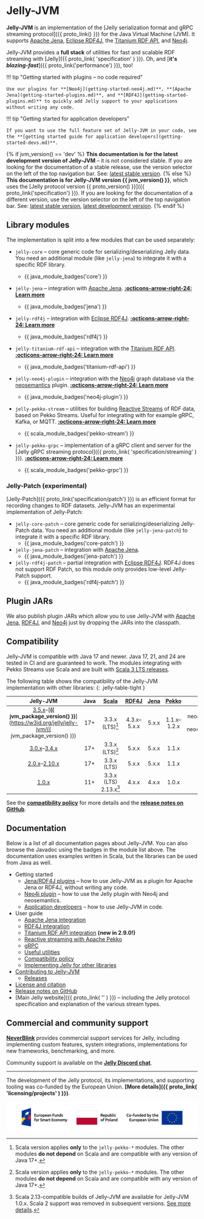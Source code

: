# Jelly-JVM

**Jelly-JVM** is an implementation of the [Jelly serialization format and gRPC streaming protocol]({{ proto_link() }}) for the Java Virtual Machine (JVM). It supports [Apache Jena](user/jena.md), [Eclipse RDF4J](user/rdf4j.md), the [Titanium RDF API](user/titanium.md), and [Neo4j](getting-started-neo4j.md).

Jelly-JVM provides a **full stack** of utilities for fast and scalable RDF streaming with [Jelly]({{ proto_link( 'specification' ) }}). Oh, and [**it's *blazing-fast***]({{ proto_link('performance') }}), too!

!!! tip "Getting started with plugins – no code required"

    Use our plugins for **[Neo4j](getting-started-neo4j.md)**, **[Apache Jena](getting-started-plugins.md)**, and **[RDF4J](getting-started-plugins.md)** to quickly add Jelly support to your applications without writing any code.

!!! tip "Getting started for application developers"

    If you want to use the full feature set of Jelly-JVM in your code, see the **[getting started guide for application developers](getting-started-devs.md)**.

{% if jvm_version() == 'dev' %}
**This documentation is for the latest development version of Jelly-JVM** – it is not considered stable. If you are looking for the documentation of a stable release, use the version selector on the left of the top navigation bar. See: [latest stable version](https://w3id.org/jelly/jelly-jvm/stable).
{% else %}
**This documentation is for Jelly-JVM version {{ jvm_version() }}**, which uses the [Jelly protocol version {{ proto_version() }}]({{ proto_link('specification') }}). If you are looking for the documentation of a different version, use the version selector on the left of the top navigation bar. See: [latest stable version](https://w3id.org/jelly/jelly-jvm/stable), [latest development version](https://w3id.org/jelly/jelly-jvm/dev).
{% endif %}

## Library modules

The implementation is split into a few modules that can be used separately:

- `jelly-core` – core generic code for serializing/deserializing Jelly data. You need an additional module (like `jelly-jena`) to integrate it with a specific RDF library.
    - {{ java_module_badges('core') }}

- `jelly-jena` – integration with [Apache Jena](https://jena.apache.org/). **[:octicons-arrow-right-24: Learn more](user/jena.md)**
    - {{ java_module_badges('jena') }}

- `jelly-rdf4j` – integration with [Eclipse RDF4J](https://rdf4j.org/). **[:octicons-arrow-right-24: Learn more](user/rdf4j.md)**
    - {{ java_module_badges('rdf4j') }}

- `jelly-titanium-rdf-api` – integration with the [Titanium RDF API](https://github.com/filip26/titanium-rdf-api). **[:octicons-arrow-right-24: Learn more](user/titanium.md)**
    - {{ java_module_badges('titanium-rdf-api') }}

- `jelly-neo4j-plugin` – integration with the [Neo4j](https://neo4j.com/) graph database via the [neosemantics](https://neo4j.com/labs/neosemantics/) plugin. **[:octicons-arrow-right-24: Learn more](getting-started-neo4j.md)**
    - {{ java_module_badges('neo4j-plugin') }}

- `jelly-pekko-stream` – utilities for building [Reactive Streams](https://www.reactive-streams.org/) of RDF data, based on Pekko Streams. Useful for integrating with for example gRPC, Kafka, or MQTT. **[:octicons-arrow-right-24: Learn more](user/reactive.md)**
    - {{ scala_module_badges('pekko-stream') }}

- `jelly-pekko-grpc` – implementation of a gRPC client and server for the [Jelly gRPC streaming protocol]({{ proto_link( 'specification/streaming' ) }}). **[:octicons-arrow-right-24: Learn more](user/grpc.md)**
    - {{ scala_module_badges('pekko-grpc') }}

### Jelly-Patch (experimental)

[Jelly-Patch]({{ proto_link('specification/patch') }}) is an efficient format for recording changes to RDF datasets. Jelly-JVM has an experimental implementation of Jelly-Patch:

- `jelly-core-patch` – core generic code for serializing/deserializing Jelly-Patch data. You need an additional module (like `jelly-jena-patch`) to integrate it with a specific RDF library.
    - {{ java_module_badges('core-patch') }}
- `jelly-jena-patch` – integration with [Apache Jena](https://jena.apache.org/).
    - {{ java_module_badges('jena-patch') }}
- `jelly-rdf4j-patch` – partial integration with [Eclipse RDF4J](https://rdf4j.org/). RDF4J does not support RDF Patch, so this module only provides low-level Jelly-Patch support.
    - {{ java_module_badges('rdf4j-patch') }}

## Plugin JARs

We also publish plugin JARs which allow you to use Jelly-JVM with [Apache Jena](getting-started-plugins.md), [RDF4J](getting-started-plugins.md), and [Neo4j](getting-started-neo4j.md) just by dropping the JARs into the classpath.

## Compatibility

Jelly-JVM is compatible with Java 17 and newer. Java 17, 21, and 24 are tested in CI and are guaranteed to work. The modules integrating with Pekko Streams use Scala and are built with [Scala 3 LTS releases](https://www.scala-lang.org/blog/2022/08/17/long-term-compatibility-plans.html).

The following table shows the compatibility of the Jelly-JVM implementation with other libraries:
{: .jelly-table-tight }

| Jelly-JVM                                                                                                                                         | Java | <abbr title="Scala is used only in tests and jelly-pekko-* modules. Other modules are 100% in Java">Scala</abbr> | <abbr title="Eclipse RDF4J">RDF4J</abbr> | <abbr title="Apache Jena">Jena</abbr> | <abbr title="Apache Pekko, used in jelly-pekko-* modules.">Pekko</abbr> | Neo4j |
|:-------------------------------------------------------------------------------------------------------------------------------------------------:|:----:|:-------------------------:|:-----------:|:-----------:|:-----------------------------------------------------------------------:|:-----:|
| [3.5.x](https://w3id.org/jelly/jelly-jvm/3.5.x)–[**{{ jvm_package_version() }}**](https://w3id.org/jelly/jelly-jvm/{{ jvm_package_version() }}) | 17+  |      3.3.x (LTS)[^2]      | 4.3.x–5.x.x |    5.x.x    |                               1.1.x–1.2.x                               | {{ neo4j_version('min') }}–{{ neo4j_version('max') }} |
| [3.0.x](https://w3id.org/jelly/jelly-jvm/3.0.x)–[3.4.x](https://w3id.org/jelly/jelly-jvm/3.4.x)                                                 | 17+  |      3.3.x (LTS)[^2]      |    5.x.x    |    5.x.x    |                                  1.1.x                                  | – |
| [2.0.x](https://w3id.org/jelly/jelly-jvm/2.0.x)–[2.10.x](https://w3id.org/jelly/jelly-jvm/2.10.x)                                               | 17+  |        3.3.x (LTS)        |    5.x.x    |    5.x.x    |                                  1.1.x                                  | – |
| [1.0.x](https://w3id.org/jelly/jelly-jvm/1.0.x)                                                                                                   | 11+  | 3.3.x (LTS)<br>2.13.x[^1] |    4.x.x    |    4.x.x    |                                  1.0.x                                  | – |

See the **[compatibility policy](user/compatibility.md)** for more details and the **[release notes on GitHub](https://github.com/Jelly-RDF/jelly-jvm/releases)**.

## Documentation

Below is a list of all documentation pages about Jelly-JVM. You can also browse the Javadoc using the badges in the module list above. The documentation uses examples written in Scala, but the libraries can be used from Java as well.

- Getting started
    - [Jena/RDF4J plugins](getting-started-plugins.md) – how to use Jelly-JVM as a plugin for Apache Jena or RDF4J, without writing any code.
    - [Neo4j plugin](getting-started-neo4j.md) – how to use the Jelly plugin with Neo4j and neosemantics.
    - [Application developers](getting-started-devs.md) – how to use Jelly-JVM in code.
- User guide
    - [Apache Jena integration](user/jena.md)
    - [RDF4J integration](user/rdf4j.md)
    - [Titanium RDF API integration](user/titanium.md) **(new in 2.9.0!)**
    - [Reactive streaming with Apache Pekko](user/reactive.md)
    - [gRPC](user/grpc.md)
    - [Useful utilities](user/utilities.md)
    - [Compatibility policy](user/compatibility.md)
    - [Implementing Jelly for other libraries](user/implementing.md)
- [Contributing to Jelly-JVM](contributing/index.md)
    - [Releases](contributing/releases.md)
- [License and citation](licensing.md)
- [Release notes on GitHub](https://github.com/Jelly-RDF/jelly-jvm/releases)
- [Main Jelly website]({{ proto_link( '' ) }}) – including the Jelly protocol specification and explanation of the various stream types.

## Commercial and community support

**[NeverBlink](https://neverblink.eu)** provides commercial support services for Jelly, including implementing custom features, system integrations, implementations for new frameworks, benchmarking, and more.

Community support is available on the **[Jelly Discord chat](https://discord.gg/A8sN5XwVa5)**.

----

The development of the Jelly protocol, its implementations, and supporting tooling was co-funded by the European Union. **[More details]({{ proto_link( 'licensing/projects' ) }})**.

![European Funds for Smart Economy, Republic of Poland, Co-funded by the European Union](assets/featured/feng_rp_eu.png)

[^1]: Scala 2.13-compatible builds of Jelly-JVM are available for Jelly-JVM 1.0.x. Scala 2 support was removed in subsequent versions. [See more details](https://w3id.org/jelly/jelly-jvm/1.0.x/user/scala2).
[^2]: Scala version applies **only** to the `jelly-pekko-*` modules. The other modules **do not depend** on Scala and are compatible with any version of Java 17+.
